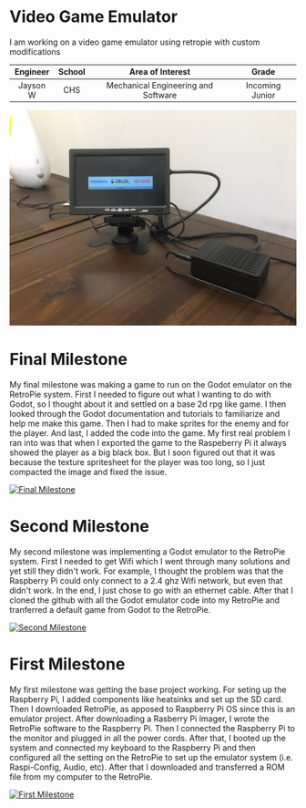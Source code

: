 ﻿# Video Game Emulator
I am working on a video game emulator using retropie with custom modifications

| **Engineer** | **School** | **Area of Interest** | **Grade** |
|:--:|:--:|:--:|:--:|
| Jayson W | CHS | Mechanical Engineering and Software | Incoming Junior

<html>
  <img src="https://raw.githubusercontent.com/Jysun21/JaysonW_BSE_Portfolio/gh-pages/thingy.JPG">
</html>
  
# Final Milestone

My final milestone was making a game to run on the Godot emulator on the RetroPie system. First I needed to figure out what I wanting to do with Godot, so I thought about it and settled on a base 2d rpg like game. I then looked through the Godot documentation and tutorials to familiarize and help me make this game. Then I had to make sprites for the enemy and for the player. And last, I added the code into the game. My first real problem I ran into was that when I exported the game to the Raspeberry Pi it always showed the player as a big black box. But I soon figured out that it was because the texture spritesheet for the player was too long, so I just compacted the image and fixed the issue. 

[![Final Milestone](https://i.ytimg.com/vi/FSDbtSebKjA/hqdefault.jpg)](https://www.youtube.com/watch?v=FSDbtSebKjA&ab_channel=BlueStampEng "Final Milestone")

# Second Milestone

My second milestone was implementing a Godot emulator to the RetroPie system. First I needed to get Wifi which I went through many solutions and yet still they didn't work. For example, I thought the problem was that the Raspberry Pi could only connect to a 2.4 ghz Wifi network, but even that didn't work. In the end, I just chose to go with an ethernet cable. After that I cloned the github with all the Godot emulator code into my RetroPie and tranferred a default game from Godot to the RetroPie.

[![Second Milestone](https://res.cloudinary.com/marcomontalbano/image/upload/v1625242987/video_to_markdown/images/youtube--lxFpv3uKi_k-c05b58ac6eb4c4700831b2b3070cd403.jpg)](https://www.youtube.com/watch?v=lxFpv3uKi_k&ab_channel=BlueStampEng "Second Milestone")
# First Milestone

My first milestone was getting the base project working. For seting up the Raspberry Pi, I added components like heatsinks and set up the SD card. Then I downloaded RetroPie, as apposed to Raspberry Pi OS since this is an emulator project. After downloading a Rasberry Pi Imager, I wrote the RetroPie software to the Raspberry Pi. Then I connected the Raspberry Pi to the monitor and plugged in all the power cords. After that, I booted up the system and connected my keyboard to the Raspberry Pi and then configured all the setting on the RetroPie to set up the emulator system (i.e. Raspi-Config, Audio, etc). After that I downloaded and transferred a ROM file from my computer to the RetroPie.

[![First Milestone](https://res.cloudinary.com/marcomontalbano/image/upload/v1625242845/video_to_markdown/images/youtube--JaPuR4l9fuw-c05b58ac6eb4c4700831b2b3070cd403.jpg)](https://www.youtube.com/watch?v=JaPuR4l9fuw&ab_channel=BlueStampEng "First Milestone")
